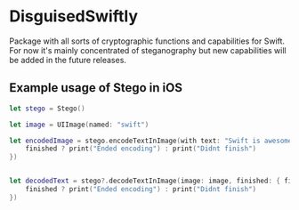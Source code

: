 # DisguisedSwiftly

Package with all sorts of cryptographic functions and capabilities for Swift.
For now it's mainly concentrated of steganography but new capabilities will be added in the future releases. 

## Example usage of Stego in iOS

```swift
let stego = Stego()

let image = UIImage(named: "swift")

let encodedImage = stego.encodeTextInImage(with text: "Swift is awesome", image: image, finished: { finished in
    finished ? print("Ended encoding") : print("Didnt finish")
})


let decodedText = stego?.decodeTextInImage(image: image, finished: { finished in
    finished ? print("Ended encoding") : print("Didnt finish")
})
```
